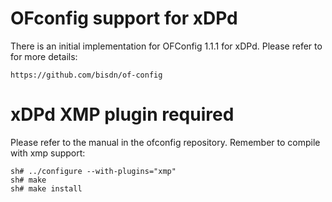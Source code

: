 OFconfig support for xDPd
=========================

There is an initial implementation for OFConfig 1.1.1 for xDPd. Please refer to for more details:

	https://github.com/bisdn/of-config

xDPd XMP plugin required
========================

Please refer to the manual in the ofconfig repository. Remember to compile with xmp support:

	sh# ../configure --with-plugins="xmp" 
	sh# make  
	sh# make install

